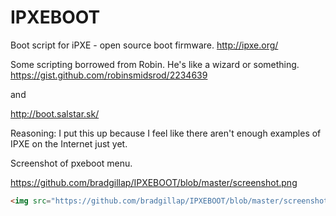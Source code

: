 IPXEBOOT
========

Boot script for iPXE - open source boot firmware.
http://ipxe.org/

Some scripting borrowed from Robin. He's like a wizard or something.
https://gist.github.com/robinsmidsrod/2234639

and

http://boot.salstar.sk/


Reasoning: 
I put this up because I feel like there aren't enough examples of IPXE on the Internet just yet. 

Screenshot of pxeboot menu.

https://github.com/bradgillap/IPXEBOOT/blob/master/screenshot.png

```html
<img src="https://github.com/bradgillap/IPXEBOOT/blob/master/screenshot.png">
```
